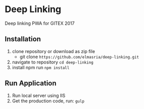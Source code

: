 # Deep Linking 

Deep linking PWA for GITEX 2017

## Installation

1. clone repository or download as zip file
    * git clone ``` https://github.com/elmasria/deep-linking.git ```
2. navigate to repository ``` cd deep-linking ```
3. install npm run ``` npm install ```

## Run Application

1. Run local server using IIS
2. Get the production code, run: ``` gulp ```